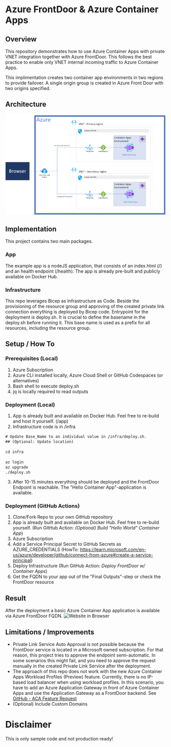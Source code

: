 # Azure FrontDoor & Azure Container Apps

## Overview
This repository demonstrates how to use Azure Container Apps with private VNET integration together with Azure FrontDoor. This follows the best practice to enable only VNET internal incoming traffic to Azure Container Apps.

This implimentation creates two container app environments in two regions to provide failover. A single origin group is created in Azure Front Door with two origins specified.

## Architecture
![Architecture](./assets/architecture.png "Azure Architecture")

## Implementation
This project contains two main packages.

### App
The example app is a nodeJS application, that consists of an index.html (/) and an health endpoint (/health). The app is already pre-built and publicly available on Docker Hub.

### Infrastructure
This repo leverages Bicep as Infrastructure as Code. Beside the provisioning of the resource group and approving of the created private link connection everything is deployed by Bicep code.
Entrypoint for the deployment is deploy.sh. It is crucial to define the basename in the deploy.sh before running it. This base name is used as a prefix for all resources, including the resource group.

## Setup / How To
### Prerequisites (Local)
1. Azure Subscription
2. Azure CLI installed locally, Azure Cloud Shell or GitHub Codespaces (or alternatives)
3. Bash shell to execute deploy.sh
4. jq is locally required to read outputs

### Deployment (Local)
1. App is already built and available on Docker Hub. Feel free to re-build and host it yourself. (/app)
2. Infrastructure code is in /infra

```
# Update Base_Name to an individual value in /infra/deploy.sh. 
## (Optional: Update location)

cd infra

az login
az upgrade 
./deploy.sh
```
3. After 10-15 minutes everything should be deployed and the FrontDoor Endpoint is reachable. The "Hello Container App"-application is available.

### Deployment (GitHub Actions)
1. Clone/Fork Repo to your own GitHub repository
2. App is already built and available on Docker Hub. Feel free to re-build yourself. (Run GitHub Action: *(Optional) Build "Hello World" Container App*)
3. Azure Subscription
4. Add a Service Principal Secret to GitHub Secrets as AZURE_CREDENTIALS (HowTo: https://learn.microsoft.com/en-us/azure/developer/github/connect-from-azure#create-a-service-principal)
5. Deploy Infrastructure (Run GitHub Action: *Deploy FrontDoor w/ Container Apps*)
6. Get the FQDN to your app out of the "Final Outputs"-step or check the FrontDoor resource

## Result
After the deployment a basic Azure Container App application is available via Azure FrontDoor FQDN.
![Website in Browser](./assets/result.png "Hello Container Apps")

## Limitations / Improvements
- Private Link Service Auto Approval is not possible because the FrontDoor service is located in a Microsoft owned subscription. For that reason, this project tries to approve the endpoint semi-automatic. In some scenarios this might fail, and you need to approve the request manually in the created Private Link Service after the deployment.
- The approach of this repo does not work with the new Azure Container Apps Workload Profiles (Preview) feature. Currently, there is no IP-based load balancer when using workload profiles. In this scenario, you have to add an Azure Application Gateway in front of Azure Container Apps and use the Application Gateway as a FrontDoor backend. See [GitHub - ACA Feature Request](https://github.com/microsoft/azure-container-apps/issues/402#issuecomment-1599437712)
- (Optional) Include Custom Domains

# Disclaimer
This is only sample code and not production ready!